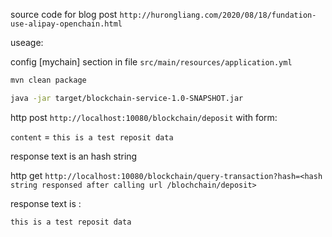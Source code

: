 source code for blog post `http://hurongliang.com/2020/08/18/fundation-use-alipay-openchain.html`

useage:

config [mychain] section in file `src/main/resources/application.yml`

```bash
mvn clean package
```

```bash
java -jar target/blockchain-service-1.0-SNAPSHOT.jar
```

http post `http://localhost:10080/blockchain/deposit` with form:

`content` = `this is a test reposit data`

response text is an hash string

http get `http://localhost:10080/blockchain/query-transaction?hash=<hash string responsed after calling url /blochchain/deposit>`

response text is :

```txt
this is a test reposit data
```
